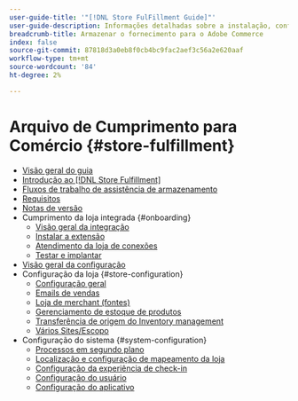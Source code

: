 ```yaml
---
user-guide-title: '"[!DNL Store FulFillment Guide]"'
user-guide-description: Informações detalhadas sobre a instalação, configuração e uso do Cumprimento da loja para Adobe Commerce stores.
breadcrumb-title: Armazenar o fornecimento para o Adobe Commerce
index: false
source-git-commit: 87818d3a0eb8f0cb4bc9fac2aef3c56a2e620aaf
workflow-type: tm+mt
source-wordcount: '84'
ht-degree: 2%

---
```



# Arquivo de Cumprimento para Comércio {#store-fulfillment}

- [Visão geral do guia](guide-overview.md)
- [Introdução ao [!DNL Store Fulfillment]](introduction.md)
- [Fluxos de trabalho de assistência de armazenamento](store-assist-modules.md)
- [Requisitos](solution-requirements.md)
- [Notas de versão](release-notes.md)
- Cumprimento da loja integrada {#onboarding}
   - [Visão geral da integração](onboard.md)
   - [Instalar a extensão](install.md)
   - [Atendimento da loja de conexões](connect-set-up-service.md)
   - [Testar e implantar](test-and-deploy.md)
- [Visão geral da configuração](service-config-settings-overview.md)
- Configuração da loja {#store-configuration}
   - [Configuração geral](enable-general.md)
   - [Emails de vendas](sales-emails.md)
   - [Loja de merchant (fontes)](merchant-store-configuration.md)
   - [Gerenciamento de estoque de produtos](product-stock.md)
   - [Transferência de origem do Inventory management](inventory-stock-transfer.md)
   - [Vários Sites/Escopo](multi-site-and-scope-config.md)
- Configuração do sistema {#system-configuration}
   - [Processos em segundo plano](background-processes.md)
   - [Localização e configuração de mapeamento da loja](store-location-map-provider-setup.md)
   - [Configuração da experiência de check-in](check-in-experience-setup.md)
   - [Configuração do usuário](user-setup.md)
   - [Configuração do aplicativo](app-setup.md)


